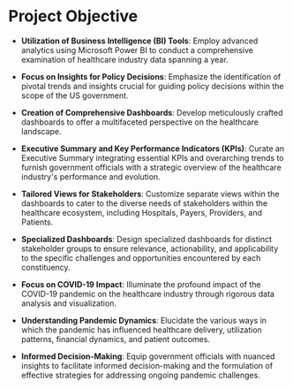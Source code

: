 # Project Objective

- **Utilization of Business Intelligence (BI) Tools**: Employ advanced analytics using Microsoft Power BI to conduct a comprehensive examination of healthcare industry data spanning a year.

- **Focus on Insights for Policy Decisions**: Emphasize the identification of pivotal trends and insights crucial for guiding policy decisions within the scope of the US government.

- **Creation of Comprehensive Dashboards**: Develop meticulously crafted dashboards to offer a multifaceted perspective on the healthcare landscape.

- **Executive Summary and Key Performance Indicators (KPIs)**: Curate an Executive Summary integrating essential KPIs and overarching trends to furnish government officials with a strategic overview of the healthcare industry's performance and evolution.

- **Tailored Views for Stakeholders**: Customize separate views within the dashboards to cater to the diverse needs of stakeholders within the healthcare ecosystem, including Hospitals, Payers, Providers, and Patients.

- **Specialized Dashboards**: Design specialized dashboards for distinct stakeholder groups to ensure relevance, actionability, and applicability to the specific challenges and opportunities encountered by each constituency.

- **Focus on COVID-19 Impact**: Illuminate the profound impact of the COVID-19 pandemic on the healthcare industry through rigorous data analysis and visualization.

- **Understanding Pandemic Dynamics**: Elucidate the various ways in which the pandemic has influenced healthcare delivery, utilization patterns, financial dynamics, and patient outcomes.

- **Informed Decision-Making**: Equip government officials with nuanced insights to facilitate informed decision-making and the formulation of effective strategies for addressing ongoing pandemic challenges.
